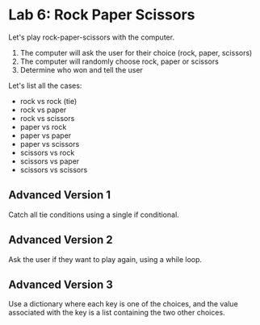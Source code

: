 
# Lab 6: Rock Paper Scissors

Let's play rock-paper-scissors with the computer.

1. The computer will ask the user for their choice (rock, paper, scissors)
2. The computer will randomly choose rock, paper or scissors
3. Determine who won and tell the user

Let's list all the cases:
- rock vs rock (tie)
- rock vs paper
- rock vs scissors
- paper vs rock
- paper vs paper
- paper vs scissors
- scissors vs rock
- scissors vs paper
- scissors vs scissors

## Advanced Version 1

Catch all tie conditions using a single if conditional.

## Advanced Version 2

Ask the user if they want to play again, using a while loop.

## Advanced Version 3

Use a dictionary where each key is one of the choices, and the value associated with the key is a list containing the two other choices.

